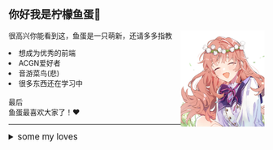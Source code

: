 <style>
    .image-container {
        display: flex;
        flex-wrap: wrap;
        justify-content: space-between;
        gap: 10px; /* 添加间距 */
    }

    .image-container img {
        width: calc(49% - 5px); /* 减去gap的一半 */
        height: auto; /* 保持宽高比 */
        margin-bottom: 1em;
    }
    
    .image-container img:nth-child(odd) {
        /* 奇数图片靠左 */
    }
    
    .image-container img:nth-child(even) {
        /* 偶数图片靠右 */
    }
    
    /* 如果某张图片需要占满整行 */
    .image-container img.full-width {
        width: 100%;
    }
    
    summary {
        font-size: 1.2em;
    }
</style>


<h2 style="display: flex;">  你好我是柠檬鱼蛋👋 </h2>
<img src="./picture/20241110_211243.jpg" align="right" width="165">
<p>很高兴你能看到这，鱼蛋是一只萌新，还请多多指教</p>

<li>想成为优秀的前端</li>
<li>ACGN爱好者</li>
<li>音游菜鸟(悲)</li>
<li>很多东西还在学习中</li>

<br>
<span>最后</span><br>
<span>鱼蛋最喜欢大家了！❤️</span>
<br>
<hr>
<details>
    <summary>some my loves</summary>
    <div class="image-container">
        <img src="./picture/124033921_p0.png">
        <img src="./picture/20241110_211358.jpg">
        <img src="./picture/20241124_025731.jpg">
        <img src="./picture/20241124_025911.jpg">
        <img src="./picture/288968f134d355eb.jpg">
        <img src="./picture/FA7JIIuVcAgvFSi.jpg">
        <img src="./picture/7373708108136ac0.jpg">
        <img src="./picture/79072089_p0.png">
        <img src="./picture/698374ffeb2bcb90.jpg" class="full-width">
    </div>
</details>

<!--
**lfegg/lfegg** is a ✨ _special_ ✨ repository because its `README.md` (this file) appears on your GitHub profile.

Here are some ideas to get you started:

- 🔭 I’m currently working on ...
- 🌱 I’m currently learning ...
- 👯 I’m looking to collaborate on ...
- 🤔 I’m looking for help with ...
- 💬 Ask me about ...
- 📫 How to reach me: ...
- 😄 Pronouns: ...
- ⚡ Fun fact: ...
-->
